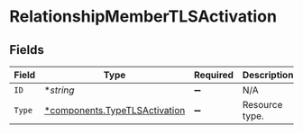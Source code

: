 # RelationshipMemberTLSActivation


## Fields

| Field                                                                     | Type                                                                      | Required                                                                  | Description                                                               | Example                                                                   |
| ------------------------------------------------------------------------- | ------------------------------------------------------------------------- | ------------------------------------------------------------------------- | ------------------------------------------------------------------------- | ------------------------------------------------------------------------- |
| `ID`                                                                      | **string*                                                                 | :heavy_minus_sign:                                                        | N/A                                                                       | aCtguUGZzb2W9Euo4moOR                                                     |
| `Type`                                                                    | [*components.TypeTLSActivation](../../models/shared/typetlsactivation.md) | :heavy_minus_sign:                                                        | Resource type.                                                            |                                                                           |